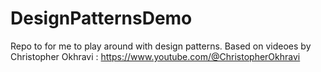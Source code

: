 # DesignPatternsDemo
Repo to for me to play around with design patterns.
Based on videoes by Christopher Okhravi : https://www.youtube.com/@ChristopherOkhravi
